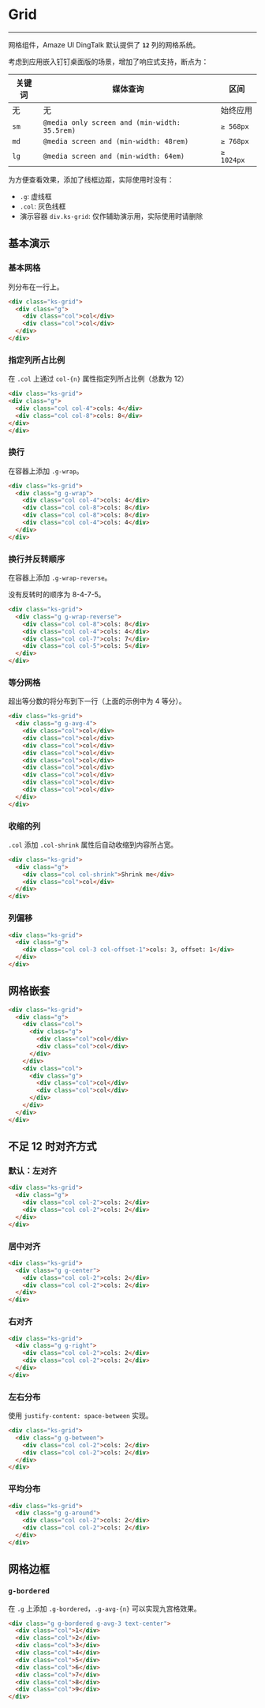 # Grid
---

网格组件，Amaze UI DingTalk 默认提供了 **`12`** 列的网格系统。

考虑到应用嵌入钉钉桌面版的场景，增加了响应式支持，断点为：

| 关键词 | 媒体查询 | 区间 |
|-------| --- | --- |
| 无 | 无 | 始终应用 |
| `sm` | `@media only screen and (min-width: 35.5rem)` | `≥ 568px` |
| `md` | `@media screen and (min-width: 48rem)` | `≥ 768px` |
| `lg` | `@media screen and (min-width: 64em)`	| `≥ 1024px` |


为方便查看效果，添加了线框边距，实际使用时没有：

- `.g`: 虚线框
- `.col`: 灰色线框
- 演示容器 `div.ks-grid`: 仅作辅助演示用，实际使用时请删除

## 基本演示

### 基本网格

列分布在一行上。

`````html
<div class="ks-grid">
  <div class="g">
    <div class="col">col</div>
    <div class="col">col</div>
  </div>
</div>
`````

### 指定列所占比例

在 `.col` 上通过 `col-{n}` 属性指定列所占比例（总数为 12）

`````html
<div class="ks-grid">
<div class="g">
  <div class="col col-4">cols: 4</div>
  <div class="col col-8">cols: 8</div>
</div>
</div>
`````

### 换行

在容器上添加 `.g-wrap`。

`````html
<div class="ks-grid">
  <div class="g g-wrap">
    <div class="col col-4">cols: 4</div>
    <div class="col col-8">cols: 8</div>
    <div class="col col-8">cols: 8</div>
    <div class="col col-4">cols: 4</div>
  </div>
</div>
`````

### 换行并反转顺序

在容器上添加 `.g-wrap-reverse`。

没有反转时的顺序为 8-4-7-5。

`````html
<div class="ks-grid">
  <div class="g g-wrap-reverse">
    <div class="col col-8">cols: 8</div>
    <div class="col col-4">cols: 4</div>
    <div class="col col-7">cols: 7</div>
    <div class="col col-5">cols: 5</div>
  </div>
</div>
`````

### 等分网格

超出等分数的将分布到下一行（上面的示例中为 4 等分）。

`````html
<div class="ks-grid">
  <div class="g g-avg-4">
    <div class="col">col</div>
    <div class="col">col</div>
    <div class="col">col</div>
    <div class="col">col</div>
    <div class="col">col</div>
    <div class="col">col</div>
    <div class="col">col</div>
    <div class="col">col</div>
    <div class="col">col</div>
  </div>
</div>
`````

### 收缩的列

`.col` 添加 `.col-shrink` 属性后自动收缩到内容所占宽。

`````html
<div class="ks-grid">
  <div class="g">
    <div class="col col-shrink">Shrink me</div>
    <div class="col">col</div>
  </div>
</div>
`````

### 列偏移

`````html
<div class="ks-grid">
  <div class="g">
    <div class="col col-3 col-offset-1">cols: 3, offset: 1</div>
  </div>
</div>
`````

## 网格嵌套

`````html
<div class="ks-grid">
  <div class="g">
    <div class="col">
      <div class="g">
        <div class="col">col</div>
        <div class="col">col</div>
      </div>
    </div>
    <div class="col">
      <div class="g">
        <div class="col">col</div>
        <div class="col">col</div>
      </div>
    </div>
  </div>
</div>
`````

## 不足 12 时对齐方式


### 默认：左对齐

`````html
<div class="ks-grid">
  <div class="g">
    <div class="col col-2">cols: 2</div>
    <div class="col col-2">cols: 2</div>
  </div>
</div>
`````

### 居中对齐

`````html
<div class="ks-grid">
  <div class="g g-center">
    <div class="col col-2">cols: 2</div>
    <div class="col col-2">cols: 2</div>
  </div>
</div>
`````

### 右对齐

`````html
<div class="ks-grid">
  <div class="g g-right">
    <div class="col col-2">cols: 2</div>
    <div class="col col-2">cols: 2</div>
  </div>
</div>
`````

### 左右分布

使用 `justify-content: space-between` 实现。

`````html
<div class="ks-grid">
  <div class="g g-between">
    <div class="col col-2">cols: 2</div>
    <div class="col col-2">cols: 2</div>
  </div>
</div>
`````

### 平均分布

`````html
<div class="ks-grid">
  <div class="g g-around">
    <div class="col col-2">cols: 2</div>
    <div class="col col-2">cols: 2</div>
  </div>
</div>
`````

## 网格边框

### `g-bordered`

在 `.g` 上添加 `.g-bordered`，`.g-avg-{n}` 可以实现九宫格效果。

`````html
<div class="g g-bordered g-avg-3 text-center">
  <div class="col">1</div>
  <div class="col">2</div>
  <div class="col">3</div>
  <div class="col">4</div>
  <div class="col">5</div>
  <div class="col">6</div>
  <div class="col">7</div>
  <div class="col">8</div>
  <div class="col">9</div>
</div>
`````
